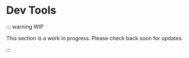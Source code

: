 # Dev Tools

::: warning WIP

This section is a work in progress. Please check back soon for updates.

:::
